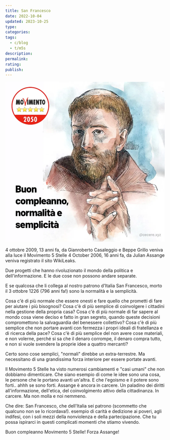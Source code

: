 ```yaml
---
title: San Francesco
date: 2022-10-04
updated: 2023-10-25
type: 
categories: 
tags:
  - c/blog
  - t/m5s
description: 
permalink: 
rating: 
publish: 
---
```


![](../../../assets/img/post/2022/buon-compleanno-m5s-san-francesco.webp)

4 ottobre 2009, 13 anni fa, da Gianroberto Casaleggio e Beppe Grillo veniva alla luce il Movimento 5 Stelle
4 October 2006, 16 anni fa, da Julian Assange veniva registrato  il sito WikiLeaks.

Due progetti che hanno rivoluzionato il mondo della politica e dell'informazione.
E le due cose non possono andare separate.

E se qualcosa che li collega al nostro patrono d'Italia San Francesco, morto il 3 ottobre 1226 (796 anni fa!) sono la normalità e la semplicità.

Cosa c'è di più normale che essere onesti e fare quello che prometti di fare per aiutare i più bisognosi?
Cosa c'è di più semplice di coinvolgere i cittadini nella gestione della propria casa?
Cosa c'è di più normale di far sapere al mondo cosa viene deciso e fatto in gran segreto, quando queste decisioni compromettono la salvaguardia del benessere collettivo?
Cosa c'è di più semplice che non portare avanti con fermezza i propri ideali di fratellanza e di ricerca della pace?
Cosa c'è di più semplice del non avere cose materiali, e non volerne, perché si sa che il denaro corrompe, il denaro compra tutto, e non si vuole svendere la proprie idee a quattro mercanti?

Certo sono cose semplici, "normali" direbbe un extra-terrestre. Ma necessitano di una grandissima forza interiore per essere portate avanti.

Il Movimento 5 Stelle ha visto numerosi cambiamenti e "casi umani" che non dobbiamo dimenticare. Che siano esempio di come le idee sono una cosa, le persone che le portano avanti un'altra. E che l'egoismo e il potere sono forti.. ahhh se sono forti.
Assange è ancora in carcere. Un paladino dei diritti all'informazione, dell'etica, del coinvolgimento attivo della cittadinanza. In carcere. Ma non molla e noi nemmeno.

Che dire: San Francesco, che dell'Italia sei patrono (scommetto che qualcuno non se lo ricordava!). esempio di carità e dedizione ai poveri, agli indifesi, con i soli mezzi della nonviolenza e della partecipazione.
Che tu possa ispirarci in questi complicati momenti che stiamo vivendo.

Buon compleanno Movimento 5 Stelle! Forza Assange!
